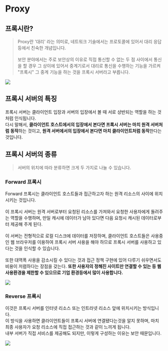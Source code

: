 # Proxy
## 프록시란?
> Proxy란 '대리' 라는 의미로, 네트워크 기술에서는 프로토콜에 있어서 대리 응답 등에서 친숙한 개념입니다.  
> <br>
> 보안 분야에서는 주로 보안상의 이유로 직접 통신할 수 없는 두 점 사이에서 통신을 할 경우 그 상이에 있어서 중계기로서 대리로 통신을 수행하는 기능을 가르켜 "프록시" 그 중계 기능을 하는 것을 프록시 서버라고 부릅니다.

<img src="https://www.freecodecamp.org/news/content/images/2020/04/proxy-flow.png">

## 프록시 서버의 특징
프록시 서버는 클라이언트 입장과 서버의 입장에서 볼 때 서로 상반되는 역할을 하는 것처럼 인식됩니다.  
다시 말해서, **클라이언트 호스트에서의 입장에서 본다면 프록시 서버는 마치 원격 서버처럼 동작**하는 것이고, **원격 서버에서의 입장에서 본다면 마치 클라이언트처럼 동작**한다는 것입니다.

## 프록시 서버의 종류
> 서버의 위치에 따라 분류하면 크게 두 가지로 나눌 수 있습니다.

### Forward 프록시 
Forward 프록시는 클라이언트 호스트들과 접근하고자 하는 원격 리소스의 사이에 위치시키는 것입니다.  
<br>
이 프록시 서버는 원격 서버로부터 요청된 리소스를 가져와서 요청한 사용자에게 돌려주는 역할을 수행하며, 만일 캐시에 데이터가 남아 있다면 다음 요청시 캐시된 데이터로부터 제공해 주게 된다.  
<br>
이 서버는 전형적으로 로컬 디스크에 데이터를 저장하며, 클라이언트 호스트들은 사용중인 웹 브라우저를 이용하여 프록시 서버 사용을 해야 하므로 프록시 서버를 사용하고 있다는 것을 인식할 수 있습니다.  
<br>
또한 대역폭 사용을 감소시킬 수 있다는 것과 접근 정책 구현에 있어 다루기 쉬우면서도 비용이 저렴하다는 장점을 갖는다. 
**또한 사용자의 정해진 사이트만 연결할 수 있는 등 웹 사용환경을 제한할 수 있으므로 기업 환경등에서 많이 사용합니다.**


<img src="https://techsightings.com/wp-content/uploads/2019/10/reverse-proxy-featured-800x400.png">

### Reverse 프록시
이것은 프록시 서버를 인터넷 리소스 또는 인트라넷 리소스 앞에 위치시키는 방식입니다.  
이 방식을 사용하면 클라이언트들이 프록시 서버에 연결됐다는것을 알지 못하며, 마치 최종 사용자가 요청 리소스에 직접 접근하는 것과 같이 느끼게 됩니다.  
내부 서버가 직접 서비스를 제공해도 되지만, 이렇게 구성하는 이유는 보안 때문입니다.

<img src="https://www.bogotobogo.com/DevOps/Docker/images/Docker-compose-reverse-proxy-nginx/nginx-reverse-proxy-pic.png">